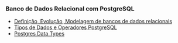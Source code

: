 ### Banco de Dados Relacional com PostgreSQL 
- [Definição, Evolução, Modelagem de bancos de dados relacionais](https://cherry-lip-1b2.notion.site/Defini-o-Evolu-o-Modelagem-de-bancos-de-dados-relacionais-4270d38f8738413ca043a01f2ea463a2)
- [Tipos de Dados e Operadores PostgreSQL](https://cherry-lip-1b2.notion.site/Tipos-de-Dados-e-Operadores-PostgreSQL-02421258aee141058e5762493799e731)
- [Postgres Data Types](https://www.postgresql.org/docs/current/datatype.html)

